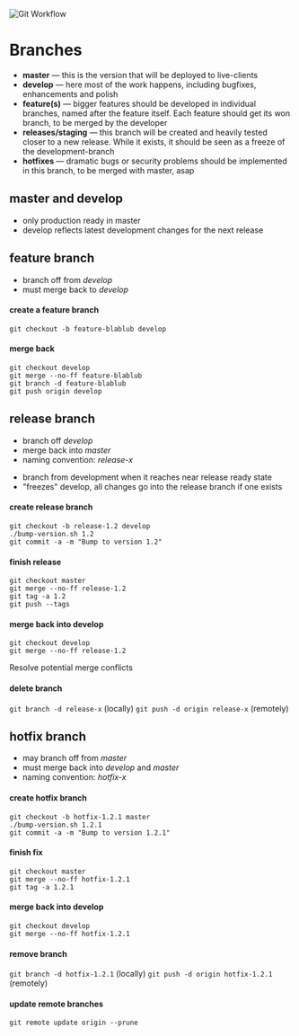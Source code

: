 ![Git Workflow](img/git_workflow.png)

# Branches

- **master** — this is the version that will be deployed to live-clients
- **develop** — here most of the work happens, including bugfixes, enhancements and polish
- **feature(s)** — bigger features should be developed in individual branches, named after the feature itself. Each feature should get its won branch, to be merged by the developer
- **releases/staging** — this branch will be created and heavily tested closer to a new release. While it exists, it should be seen as a freeze of the development-branch
- **hotfixes** — dramatic bugs or security problems should be implemented in this branch, to be merged with master, asap

## master and develop
- only production ready in master
- develop reflects latest development changes for the next release

## feature branch
+ branch off from *develop*
+ must merge back to *develop*

#### create a feature branch
```
git checkout -b feature-blablub develop
```

#### merge back
```
git checkout develop
git merge --no-ff feature-blablub
git branch -d feature-blablub
git push origin develop
```

## release branch
+ branch off *develop*
+ merge back into *master*
+ naming convention: *release-x*
- branch from development when it reaches near release ready state
- "freezes" develop, all changes go into the release branch if one exists

#### create release branch
```
git checkout -b release-1.2 develop
./bump-version.sh 1.2
git commit -a -m "Bump to version 1.2" 
```

#### finish release
```
git checkout master
git merge --no-ff release-1.2
git tag -a 1.2
git push --tags
```

#### merge back into develop
```
git checkout develop
git merge --no-ff release-1.2
```
Resolve potential merge conflicts

#### delete branch
`git branch -d release-x` (locally)
`git push -d origin release-x` (remotely)


## hotfix branch
+ may branch off from *master*
+ must merge back into *develop* and *master*
+ naming convention: *hotfix-x*

#### create hotfix branch
```
git checkout -b hotfix-1.2.1 master
./bump-version.sh 1.2.1
git commit -a -m "Bump to version 1.2.1" 
```

#### finish fix
```
git checkout master
git merge --no-ff hotfix-1.2.1
git tag -a 1.2.1
```

#### merge back into develop
```
git checkout develop
git merge --no-ff hotfix-1.2.1
```

#### remove branch
`git branch -d hotfix-1.2.1` (locally)
`git push -d origin hotfix-1.2.1` (remotely)

#### update remote branches
```
git remote update origin --prune
```
